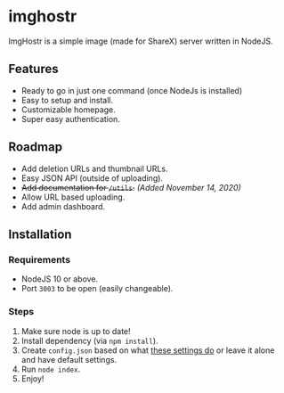 # imghostr
ImgHostr is a simple image (made for ShareX) server written in NodeJS.

## Features
- Ready to go in just one command (once NodeJs is installed)
- Easy to setup and install.
- Customizable homepage.
- Super easy authentication.

## Roadmap
- Add deletion URLs and thumbnail URLs.
- Easy JSON API (outside of uploading).
- ~~Add documentation for ``/utils``.~~ *(Added November 14, 2020)*
- Allow URL based uploading.
- Add admin dashboard.

## Installation

### Requirements
- NodeJS 10 or above.
- Port ``3003`` to be open (easily changeable).

### Steps

1. Make sure node is up to date!
2. Install dependency (via ``npm install``).
3. Create ``config.json`` based on what [these settings do](/docs/config/README.md) or leave it alone and have default settings.
4. Run ``node index``. 
5. Enjoy!